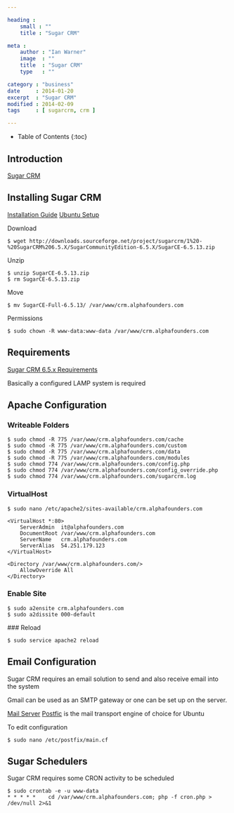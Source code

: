 ```yaml
---

heading :
    small : ""
    title : "Sugar CRM"

meta :
    author : "Ian Warner"
    image  : ""
    title  : "Sugar CRM"
    type   : ""

category : "business"
date     : 2014-01-20
excerpt  : "Sugar CRM"
modified : 2014-02-09
tags     : [ sugarcrm, crm ]

---
```


* Table of Contents
{:toc}

## Introduction

[Sugar CRM](http://www.sugarcrm.com/)

## Installing Sugar CRM

[Installation Guide](http://support.sugarcrm.com/02_Documentation/01_Sugar_Editions/05_Sugar_Community_Edition/Sugar_Community_Edition_6.5/Sugar_Community_Edition_Installation_Guide_6.5.0)
[Ubuntu Setup](http://www.e79.ca/blog/linux/installing-sugarcrm-6-5-ce-on-ubuntu-12-04-amd64/)

Download

    $ wget http://downloads.sourceforge.net/project/sugarcrm/1%20-%20SugarCRM%206.5.X/SugarCommunityEdition-6.5.X/SugarCE-6.5.13.zip

Unzip

    $ unzip SugarCE-6.5.13.zip
    $ rm SugarCE-6.5.13.zip

Move

    $ mv SugarCE-Full-6.5.13/ /var/www/crm.alphafounders.com

Permissions

    $ sudo chown -R www-data:www-data /var/www/crm.alphafounders.com

## Requirements

[Sugar CRM 6.5.x Requirements](http://support.sugarcrm.com/05_Resources/03_Supported_Platforms/Sugar_6.5.x_Supported_Platforms)

Basically a configured LAMP system is required

## Apache Configuration

### Writeable Folders

    $ sudo chmod -R 775 /var/www/crm.alphafounders.com/cache
    $ sudo chmod -R 775 /var/www/crm.alphafounders.com/custom
    $ sudo chmod -R 775 /var/www/crm.alphafounders.com/data
    $ sudo chmod -R 775 /var/www/crm.alphafounders.com/modules
    $ sudo chmod 774 /var/www/crm.alphafounders.com/config.php
    $ sudo chmod 774 /var/www/crm.alphafounders.com/config_override.php
    $ sudo chmod 774 /var/www/crm.alphafounders.com/sugarcrm.log

### VirtualHost

    $ sudo nano /etc/apache2/sites-available/crm.alphafounders.com

    <VirtualHost *:80>
        ServerAdmin  it@alphafounders.com
        DocumentRoot /var/www/crm.alphafounders.com
        ServerName   crm.alphafounders.com
        ServerAlias  54.251.179.123
    </VirtualHost>

    <Directory /var/www/crm.alphafounders.com/>
        AllowOverride All
    </Directory>

### Enable Site

    $ sudo a2ensite crm.alphafounders.com
    $ sudo a2dissite 000-default

### Reload

    $ sudo service apache2 reload

## Email Configuration

Sugar CRM requires an email solution to send and also receive email into the system

Gmail can be used as an SMTP gateway or one can be set up on the server.

[Mail Server](https://help.ubuntu.com/community/MailServer)
[Postfic](https://help.ubuntu.com/community/Postfix) is the mail transport engine of choice for Ubuntu

To edit configuration

    $ sudo nano /etc/postfix/main.cf

## Sugar Schedulers

Sugar CRM requires some CRON activity to be scheduled

    $ sudo crontab -e -u www-data
    * * * * *    cd /var/www/crm.alphafounders.com; php -f cron.php > /dev/null 2>&1